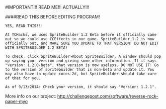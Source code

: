 #IMPORTANT!!! READ ME!!! ACTUALLY!!!

####READ THIS BEFORE EDITING PROGRAM!
```
YES, READ THIS!!!

At YCHacks, we used SpriteBuilder 1.2 Beta before it officially came out so we could use CCEffects in our game. SpriteBuilder 1.2 is now officially out, and MAKE SURE YOU UPDATE TO THAT VERSION! DO NOT EDIT WITH SPRITEBUILDER 1.2 BETA!

To check, click SpriteBuilder>About SpriteBuilder. A window should pop up saying your version and giving some other information. If it says "Version: 1.2.0-beta", that version is now useless. DO NOT USE IT! Go to the version of spritebuilder that is non-beta and update it. You may also have to update cocos-2d, but SpriteBuilder should take care of that for you.

As of 9/13/2014: Check your version, it should say "Version: 1.2.1".
```

More info on our project:
http://challengepost.com/software/reverse-rock-paper-myo



